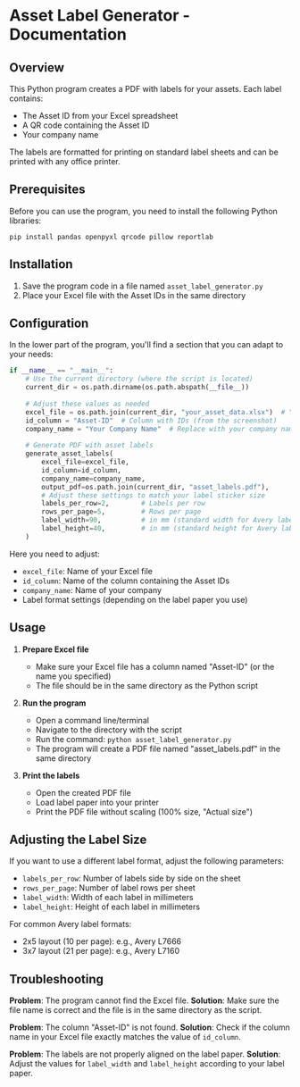 # Asset Label Generator - Documentation

## Overview

This Python program creates a PDF with labels for your assets. Each label contains:
- The Asset ID from your Excel spreadsheet
- A QR code containing the Asset ID
- Your company name

The labels are formatted for printing on standard label sheets and can be printed with any office printer.

## Prerequisites

Before you can use the program, you need to install the following Python libraries:

```
pip install pandas openpyxl qrcode pillow reportlab
```

## Installation

1. Save the program code in a file named `asset_label_generator.py`
2. Place your Excel file with the Asset IDs in the same directory

## Configuration

In the lower part of the program, you'll find a section that you can adapt to your needs:

```python
if __name__ == "__main__":
    # Use the current directory (where the script is located)
    current_dir = os.path.dirname(os.path.abspath(__file__))
    
    # Adjust these values as needed
    excel_file = os.path.join(current_dir, "your_asset_data.xlsx")  # Your Excel file
    id_column = "Asset-ID"  # Column with IDs (from the screenshot)
    company_name = "Your Company Name"  # Replace with your company name
    
    # Generate PDF with asset labels
    generate_asset_labels(
        excel_file=excel_file,
        id_column=id_column,
        company_name=company_name,
        output_pdf=os.path.join(current_dir, "asset_labels.pdf"),
        # Adjust these settings to match your label sticker size
        labels_per_row=2,        # Labels per row
        rows_per_page=5,         # Rows per page
        label_width=90,          # in mm (standard width for Avery labels)
        label_height=40,         # in mm (standard height for Avery labels)
    )
```

Here you need to adjust:
- `excel_file`: Name of your Excel file
- `id_column`: Name of the column containing the Asset IDs
- `company_name`: Name of your company
- Label format settings (depending on the label paper you use)

## Usage

1. **Prepare Excel file**
   - Make sure your Excel file has a column named "Asset-ID" (or the name you specified)
   - The file should be in the same directory as the Python script

2. **Run the program**
   - Open a command line/terminal
   - Navigate to the directory with the script
   - Run the command: `python asset_label_generator.py`
   - The program will create a PDF file named "asset_labels.pdf" in the same directory

3. **Print the labels**
   - Open the created PDF file
   - Load label paper into your printer
   - Print the PDF file without scaling (100% size, "Actual size")

## Adjusting the Label Size

If you want to use a different label format, adjust the following parameters:

- `labels_per_row`: Number of labels side by side on the sheet
- `rows_per_page`: Number of label rows per sheet
- `label_width`: Width of each label in millimeters
- `label_height`: Height of each label in millimeters

For common Avery label formats:
- 2x5 layout (10 per page): e.g., Avery L7666
- 3x7 layout (21 per page): e.g., Avery L7160

## Troubleshooting

**Problem**: The program cannot find the Excel file.
**Solution**: Make sure the file name is correct and the file is in the same directory as the script.

**Problem**: The column "Asset-ID" is not found.
**Solution**: Check if the column name in your Excel file exactly matches the value of `id_column`.

**Problem**: The labels are not properly aligned on the label paper.
**Solution**: Adjust the values for `label_width` and `label_height` according to your label paper.